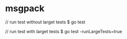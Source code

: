 # msgpack


// run test without larget tests
$ go test

// run test with larget tests
$ go test -runLargeTests=true